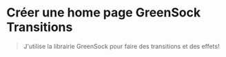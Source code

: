 # Créer une home page  GreenSock Transitions
>J'utilise la librairie GreenSock pour faire des transitions et des effets!